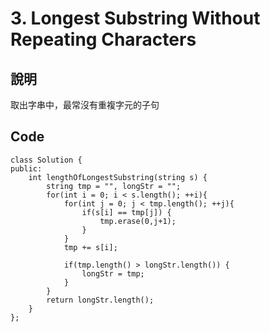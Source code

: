 # 3. Longest Substring Without Repeating Characters

## 說明
取出字串中，最常沒有重複字元的子句


## Code
```
class Solution {
public:
    int lengthOfLongestSubstring(string s) {
        string tmp = "", longStr = "";
        for(int i = 0; i < s.length(); ++i){
            for(int j = 0; j < tmp.length(); ++j){
                if(s[i] == tmp[j]) {
                    tmp.erase(0,j+1);
                }
            }
            tmp += s[i];

            if(tmp.length() > longStr.length()) {
                longStr = tmp;
            }
        }
        return longStr.length();
    }
};
```
